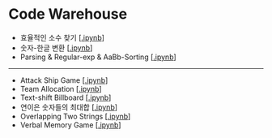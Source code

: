 # Code Warehouse

* 효율적인 소수 찾기 [[.ipynb](https://nbviewer.jupyter.org/github/gritmind/review/blob/master/code/etc/code_warehouse/codes/prime_calc.ipynb)]
* 숫자-한글 변환 [[.ipynb](https://nbviewer.jupyter.org/github/gritmind/review/blob/master/code/etc/code_warehouse/codes/transf_num_korean.ipynb)]
* Parsing & Regular-exp & AaBb-Sorting [[.ipynb](https://nbviewer.jupyter.org/github/gritmind/review/blob/master/code/etc/code_warehouse/codes/Parsing_Regular-exp_AaBb-Sorting.ipynb)]

---

* Attack Ship Game [[.ipynb](https://nbviewer.jupyter.org/github/gritmind/review/blob/master/code/etc/code_warehouse/codes/attack_ship_game.ipynb)]
* Team Allocation [[.ipynb](https://nbviewer.jupyter.org/github/gritmind/review/blob/master/code/etc/code_warehouse/codes/team_allocation.ipynb)]
* Text-shift Billboard [[.ipynb](https://nbviewer.jupyter.org/github/gritmind/review/blob/master/code/etc/code_warehouse/codes/text_shift_billboard.ipynb)]
* 연이은 숫자들의 최대합 [[.ipynb](https://nbviewer.jupyter.org/github/gritmind/review/blob/master/code/etc/code_warehouse/codes/consecutive_max_sum.ipynb)]
* Overlapping Two Strings [[.ipynb](https://nbviewer.jupyter.org/github/gritmind/review/blob/master/code/etc/code_warehouse/codes/overlapping_strings.ipynb)]
* Verbal Memory Game [[.ipynb](https://nbviewer.jupyter.org/github/gritmind/review/blob/master/code/etc/code_warehouse/codes/verbal_memory_game.ipynb)]

